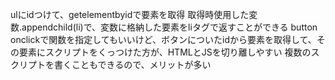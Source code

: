 ulにidつけて、getelementbyidで要素を取得
取得時使用した変数.appendchild(li)で、変数に格納した要素をliタグで返すことができる
button onclickで関数を指定してもいいけど、ボタンについたidから要素を取得して、その要素にスクリプトをくっつけた方が、HTMLとJSを切り離しやすい
複数のスクリプトを書くこともできるので、メリットが多い